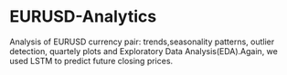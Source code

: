 # EURUSD-Analytics
Analysis of EURUSD currency pair: trends,seasonality patterns, outlier detection, quartely plots and Exploratory Data Analysis(EDA).Again, we used LSTM to predict future closing prices.
